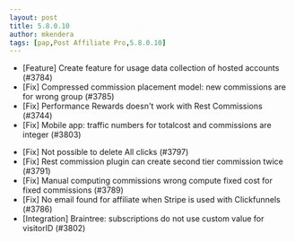 ```yaml
---
layout: post
title: 5.8.0.10
author: mkendera
tags: [pap,Post Affiliate Pro,5.8.0.10]
---
```


- [Feature] Create feature for usage data collection of hosted accounts (#3784)
- [Fix] Compressed commission placement model: new commissions are for wrong group (#3785)
- [Fix] Performance Rewards doesn't work with Rest Commissions (#3744)
- [Fix] Mobile app: traffic numbers for totalcost and commissions are integer (#3803)

<!--more-->

- [Fix] Not possible to delete All clicks (#3797)
- [Fix] Rest commission plugin can create second tier commission twice (#3791)
- [Fix] Manual computing commissions wrong compute fixed cost for fixed commissions (#3789)
- [Fix] No email found for affiliate when Stripe is used with Clickfunnels (#3786)
- [Integration] Braintree: subscriptions do not use custom value for visitorID (#3802)
